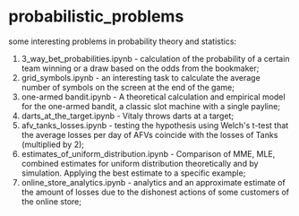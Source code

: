 # probabilistic_problems
some interesting problems in probability theory and statistics:

1. 3_way_bet_probabilities.ipynb - calculation of the probability of a certain team winning or a draw based on the odds from the bookmaker;
2. grid_symbols.ipynb - an interesting task to calculate the average number of symbols on the screen at the end of the game;
3. one-armed bandit.ipynb - A theoretical calculation and empirical model for the one-armed bandit, a classic slot machine with a single payline;
4. darts_at_the_target.ipynb - Vitaly throws darts at a target;
5. afv_tanks_losses.ipynb - testing the hypothesis using Welch's t-test that the average losses per day of AFVs coincide with the losses of Tanks (multiplied by 2);
6. estimates_of_uniform_distribution.ipynb - Comparison of MME, MLE, combined estimates for uniform distribution theoretically and by simulation. Applying the best estimate to a specific example;
7. online_store_analytics.ipynb - analytics and an approximate estimate of the amount of losses due to the dishonest actions of some customers of the online store;
